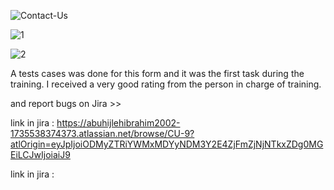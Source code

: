 ![Contact-Us](https://github.com/user-attachments/assets/ad9dfc67-25ca-4b52-a198-7fd9202a11f4) 

![1](https://github.com/user-attachments/assets/2372c1c3-59dd-4170-a834-417d42a4e6c8)

![2](https://github.com/user-attachments/assets/afc48f12-6a49-4009-b49d-8c35dd712909)


A tests cases was done for this form and it was the first task during the training. I received a very good rating from the person in charge of training. 


and report bugs on Jira  >>


link in jira : https://abuhijlehibrahim2002-1735538374373.atlassian.net/browse/CU-9?atlOrigin=eyJpIjoiODMyZTRiYWMxMDYyNDM3Y2E4ZjFmZjNjNTkxZDg0MGEiLCJwIjoiaiJ9  


link in jira : 
